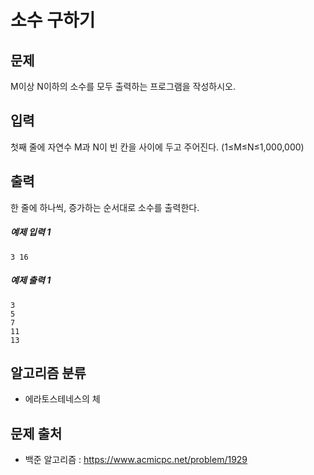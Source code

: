 # 소수 구하기

## 문제
M이상 N이하의 소수를 모두 출력하는 프로그램을 작성하시오.

## 입력
첫째 줄에 자연수 M과 N이 빈 칸을 사이에 두고 주어진다. (1≤M≤N≤1,000,000)

## 출력
한 줄에 하나씩, 증가하는 순서대로 소수를 출력한다.

##### 예제 입력 1
```
3 16
```

##### 예제 출력 1
```
3
5
7
11
13
```

## 알고리즘 분류
- 에라토스테네스의 체

## 문제 출처
- 백준 알고리즘 : https://www.acmicpc.net/problem/1929
